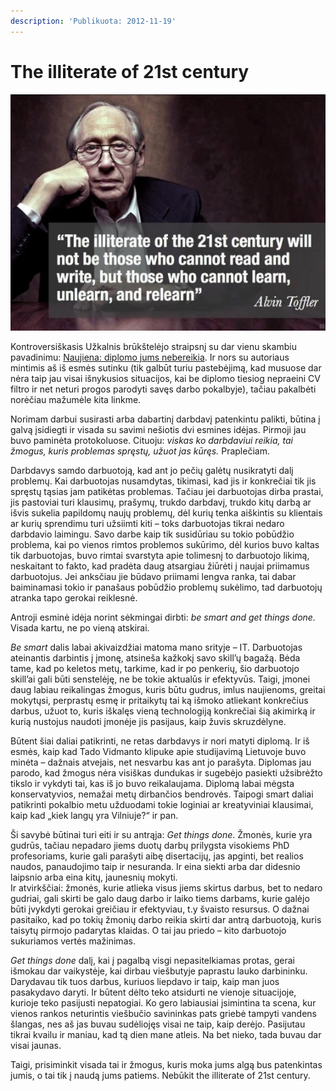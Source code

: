 ```yaml
---
description: 'Publikuota: 2012-11-19'
---
```


# The illiterate of 21st century

![](../../.gitbook/assets/tumblr_m5ofsxxq9h1ryei2ko1_1280-560x420.jpg)

Kontroversiškasis Užkalnis brūkštelėjo straipsnį su dar vienu skambiu pavadinimu: [Naujiena: diplomo jums nebereikia](http://protokolai.com/2012/11/18/naujiena-diplomo-jums-nebereikia/). Ir nors su autoriaus mintimis aš iš esmės sutinku \(tik galbūt turiu pastebėjimą, kad musuose dar nėra taip jau visai išnykusios situacijos, kai be diplomo tiesiog nepraeini CV filtro ir net neturi progos parodyti savęs darbo pokalbyje\), tačiau pakalbėti norėčiau mažumėle kita linkme.

Norimam darbui susirasti arba dabartinį darbdavį patenkintu palikti, būtina į galvą įsidiegti ir visada su savimi nešiotis dvi esmines idėjas. Pirmoji jau buvo paminėta protokoluose. Cituoju: _viskas ko darbdaviui reikia, tai žmogus, kuris problemas spręstų, užuot jas kūręs._ Praplečiam.

Darbdavys samdo darbuotoją, kad ant jo pečių galėtų nusikratyti dalį problemų. Kai darbuotojas nusamdytas, tikimasi, kad jis ir konkrečiai tik jis spręstų tąsias jam patikėtas problemas. Tačiau jei darbuotojas dirba prastai, jis pastoviai turi klausimų, prašymų, trukdo darbdavį, trukdo kitų darbą ar išvis sukelia papildomų naujų problemų, dėl kurių tenka aiškintis su klientais ar kurių sprendimu turi užsiimti kiti – toks darbuotojas tikrai nedaro darbdavio laimingu. Savo darbe kaip tik susidūriau su tokio pobūdžio problema, kai po vienos rimtos problemos sukūrimo, dėl kurios buvo kaltas tik darbuotojas, buvo rimtai svarstyta apie tolimesnį to darbuotojo likimą, neskaitant to fakto, kad pradėta daug atsargiau žiūrėti į naujai priimamus darbuotojus. Jei anksčiau jie būdavo priimami lengva ranka, tai dabar baiminamasi tokio ir panašaus pobūdžio problemų sukėlimo, tad darbuotojų atranka tapo gerokai reiklesnė.

Antroji esminė idėja norint sėkmingai dirbti: _be smart and get things done._ Visada kartu, ne po vieną atskirai.

_Be smart_ dalis labai akivaizdžiai matoma mano srityje – IT. Darbuotojas ateinantis darbintis į įmonę, atsineša kažkokį savo skill’ų bagažą. Bėda tame, kad po keletos metų, tarkime, kad ir po penkerių, šio darbuotojo skill’ai gali būti senstelėję, ne be tokie aktualūs ir efektyvūs. Taigi, įmonei daug labiau reikalingas žmogus, kuris būtu gudrus, imlus naujienoms, greitai mokytųsi, perprastų esmę ir pritaikytų tai ką išmoko atliekant konkrečius darbus, užuot to, kuris iškalęs vieną technologiją konkrečiai šią akimirką ir kurią nustojus naudoti įmonėje jis pasijaus, kaip žuvis skruzdėlyne.

Būtent šiai daliai patikrinti, ne retas darbdavys ir nori matyti diplomą. Ir iš esmės, kaip kad Tado Vidmanto klipuke apie studijavimą Lietuvoje buvo minėta – dažnais atvejais, net nesvarbu kas ant jo parašyta. Diplomas jau parodo, kad žmogus nėra visiškas dundukas ir sugebėjo pasiekti užsibrėžto tikslo ir vykdyti tai, kas iš jo buvo reikalaujama. Diplomą labai mėgsta konservatyvios, nemažai metų dirbančios bendrovės. Taipogi smart daliai patikrinti pokalbio metu užduodami tokie loginiai ar kreatyviniai klausimai, kaip kad „kiek langų yra Vilniuje?“ ir pan.

Ši savybė būtinai turi eiti ir su antrąja: _Get things done_. Žmonės, kurie yra gudrūs, tačiau nepadaro jiems duotų darbų prilygsta visokiems PhD profesoriams, kurie gali parašyti aibę disertacijų, jas apginti, bet realios naudos, panaudojimo taip ir nesuranda. Ir eina siekti arba dar didesnio laipsnio arba eina kitų, jaunesnių mokyti.  
Ir atvirkščiai: žmonės, kurie atlieka visus jiems skirtus darbus, bet to nedaro gudriai, gali skirti be galo daug darbo ir laiko tiems darbams, kurie galėjo būti įvykdyti gerokai greičiau ir efektyviau, t.y švaisto resursus. O dažnai pasitaiko, kad po tokių žmonių darbo reikia skirti dar antrą darbuotoją, kuris taisytų pirmojo padarytas klaidas. O tai jau priedo – kito darbuotojo sukuriamos vertės mažinimas.

_Get things done_ dalį, kai į pagalbą visgi nepasitelkiamas protas, gerai išmokau dar vaikystėje, kai dirbau viešbutyje paprastu lauko darbininku. Darydavau tik tuos darbus, kuriuos liepdavo ir taip, kaip man juos pasakydavo daryti. Ir būtent dėlto teko atsidurti ne vienoje situacijoje, kurioje teko pasijusti nepatogiai. Ko gero labiausiai įsimintina ta scena, kur vienos rankos neturintis viešbučio savininkas pats griebė tampyti vandens šlangas, nes aš jas buvau sudėliojęs visai ne taip, kaip derėjo. Pasijutau tikrai kvailu ir maniau, kad tą dien mane atleis. Na bet nieko, tada buvau dar visai jaunas.

Taigi, prisiminkit visada tai ir žmogus, kuris moka jums algą bus patenkintas jumis, o tai tik į naudą jums patiems. Nebūkit the illiterate of 21st century.

